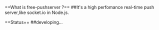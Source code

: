 ==What is free-pushserver ?==
##It's a high perfomance real-time push server,like socket.io in Node.js.

==Status==
##developing...
